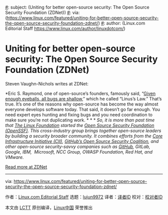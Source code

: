 [#]: collector: (lujun9972)
[#]: translator: ( )
[#]: reviewer: ( )
[#]: publisher: ( )
[#]: url: ( )
[#]: subject: (Uniting for better open-source security: The Open Source Security Foundation (ZDNet))
[#]: via: (https://www.linux.com/featured/uniting-for-better-open-source-security-the-open-source-security-foundation-zdnet/)
[#]: author: (Linux.com Editorial Staff https://www.linux.com/author/linuxdotcom/)

Uniting for better open-source security: The Open Source Security Foundation (ZDNet)
======

Steven Vaughn-Nichols writes at ZDNet:

*Eric S. Raymond, one of open-source’s founders, famously said, “[Given enough eyeballs, all bugs are shallow,][1]” which he called “Linus’s Law.” That’s true. It’s one of the reasons why open-source has become the way almost everyone develops software today. That said, it doesn’t go far enough. You need expert eyes hunting and fixing bugs and you need coordination to make sure you’re not duplicating work. *
* *
_So, it is more than past time that [The Linux Foundation][2] started the [Open Source Security Foundation (OpenSSF)][3]. This cross-industry group brings together open-source leaders by building a security broader community. It combines efforts from the [Core Infrastructure Initiative (CII)][4], [GitHub’s Open Source Security Coalition][5], and other open-source security-savvy companies such as [GitHub][6], GitLab, Google, IBM,  Microsoft, NCC Group, OWASP Foundation, Red Hat, and VMware._

[Read more at ZDNet][7]

--------------------------------------------------------------------------------

via: https://www.linux.com/featured/uniting-for-better-open-source-security-the-open-source-security-foundation-zdnet/

作者：[Linux.com Editorial Staff][a]
选题：[lujun9972][b]
译者：[译者ID](https://github.com/译者ID)
校对：[校对者ID](https://github.com/校对者ID)

本文由 [LCTT](https://github.com/LCTT/TranslateProject) 原创编译，[Linux中国](https://linux.cn/) 荣誉推出

[a]: https://www.linux.com/author/linuxdotcom/
[b]: https://github.com/lujun9972
[1]: http://www.catb.org/~esr/writings/cathedral-bazaar/cathedral-bazaar/index.html
[2]: https://www.linuxfoundation.org/
[3]: https://openssf.org/
[4]: https://www.coreinfrastructure.org/
[5]: https://github.com/Open-Source-Security-Coalition/Open-Source-Security-Coalition
[6]: https://github.com/
[7]: https://www.zdnet.com/article/uniting-for-better-open-source-security-the-open-source-security-foundation/
